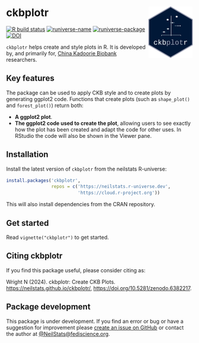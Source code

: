 
<!-- README.md is generated from README.Rmd. Please edit that file -->

# ckbplotr <img src="man/figures/logo.png" align="right" width = "120" />

[![R build
status](https://github.com/neilstats/ckbplotr/workflows/R-CMD-check/badge.svg)](https://github.com/neilstats/ckbplotr/actions)
[![runiverse-name](https://neilstats.r-universe.dev/badges/:name)](https://neilstats.r-universe.dev)
[![runiverse-package](https://neilstats.r-universe.dev/badges/ckbplotr)](https://neilstats.r-universe.dev/ckbplotr)
[![DOI](https://zenodo.org/badge/189028664.svg)](https://zenodo.org/badge/latestdoi/189028664)

`ckbplotr` helps create and style plots in R. It is developed by, and
primarily for, [China Kadoorie Biobank](http://www.ckbiobank.org)
researchers.

## Key features

The package can be used to apply CKB style and to create plots by
generating ggplot2 code. Functions that create plots (such as
`shape_plot()` and `forest_plot()`) return both:

- **A ggplot2 plot**.
- **The ggplot2 code used to create the plot**, allowing users to see
  exactly how the plot has been created and adapt the code for other
  uses. In RStudio the code will also be shown in the Viewer pane.

## Installation

Install the latest version of `ckbplotr` from the neilstats R-universe:

``` r
install.packages('ckbplotr',
                 repos = c('https://neilstats.r-universe.dev',
                           'https://cloud.r-project.org'))
```

This will also install dependencies from the CRAN repository.

## Get started

Read `vignette("ckbplotr")` to get started.

## Citing ckbplotr

If you find this package useful, please consider citing as:

Wright N (2024). ckbplotr: Create CKB Plots.
<https://neilstats.github.io/ckbplotr/>,
<https://doi.org/10.5281/zenodo.6382217>.

## Package development

This package is under development. If you find an error or bug or have a
suggestion for improvement please [create an issue on
GitHub](https://github.com/neilstats/ckbplotr/issues) or contact the
author at
[@NeilStats@fediscience.org](https://fediscience.org/@neilstats).

